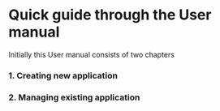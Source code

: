 # Quick guide through the User manual

Initially this User manual consists of two chapters

### 1. Creating new application
### 2. Managing existing application